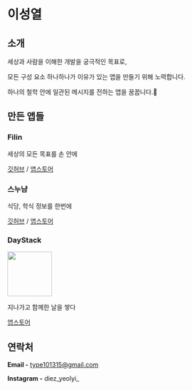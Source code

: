 # 이성열

## 소개

세상과 사람을 이해한 개발을 궁극적인 목표로, 

모든 구성 요소 하나하나가 이유가 있는 앱을 만들기 위해 노력합니다.

하나의 철학 안에 일관된 메시지를 전하는 앱을 꿈꿉니다.💭

## 만든 앱들

### Filin

세상의 모든 목표를 손 안에

[깃허브](https://github.com/Yeolyi/Filin)  /  [앱스토어](https://apps.apple.com/kr/app/filin/id1545601686)

### 스누냠

식당, 학식 정보를 한번에

[깃허브](https://github.com/Yeolyi/SNUYum)  /  [앱스토어](https://apps.apple.com/kr/app/%EC%8A%A4%EB%88%84%EB%83%A0-%EC%84%9C%EC%9A%B8%EB%8C%80%ED%95%99%EA%B5%90-%ED%95%99%EC%8B%9D/id1528983763)

### DayStack

<img src="https://user-images.githubusercontent.com/70733203/106231143-59d6c180-6234-11eb-8223-fe4605774128.png" width=100>

지나가고 함께한 날을 쌓다

[앱스토어](https://apps.apple.com/kr/app/daystack-%EB%94%94%EB%8D%B0%EC%9D%B4/id1501387904)

## 연락처

**Email -** type101315@gmail.com

**Instagram -** diez_yeolyi_
